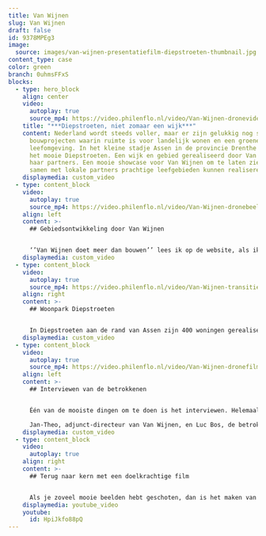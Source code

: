 ```yaml
---
title: Van Wijnen
slug: Van Wijnen
draft: false
id: 9378MPEg3
image:
  source: images/van-wijnen-presentatiefilm-diepstroeten-thumbnail.jpg
content_type: case
color: green
branch: 0uhmsFFxS
blocks:
  - type: hero_block
    align: center
    video:
      autoplay: true
      source_mp4: https://video.philenflo.nl/video/Van-Wijnen-dronevideo-nieuwbouwwijk-Phil-en-Flo.mp4
    title: "***Diepstroeten, niet zomaar een wijk***"
    content: Nederland wordt steeds voller, maar er zijn gelukkig nog steeds
      bouwprojecten waarin ruimte is voor landelijk wonen en een groene
      leefomgeving. In het kleine stadje Assen in de provincie Drenthe vinden we
      het mooie Diepstroeten. Een wijk en gebied gerealiseerd door Van Wijnen en
      haar partners. Een mooie showcase voor Van Wijnen om te laten zien hoe zij
      samen met lokale partners prachtige leefgebieden kunnen realiseren.
    displaymedia: custom_video
  - type: content_block
    video:
      autoplay: true
      source_mp4: https://video.philenflo.nl/video/Van-Wijnen-dronebeelden-woonwijk-Phil-en-Flo.mp4
    align: left
    content: >-
      ## Gebiedsontwikkeling door Van Wijnen


      ‘’Van Wijnen doet meer dan bouwen’’ lees ik op de website, als ik mij inlees voor een nieuwe filmopdracht. Maar wat is dat dan? Tijdens een creatieve sessie waarin we alle ideeën voor de film doorspreken vertellen Kiki en Mark mij vol trots over hoe Van Wijnen naast het bouwen van woningen ook op andere manieren een maatschappelijke bijdrage levert. Denk aan het materiaalgebruik bij de bouw, het realiseren van groene leefomgevingen, het ondersteunen van lokale initiatieven en het spelen van een prominente rol in het terugbrengen van de CO2 uitstoot. Het sleutelwoord in deze is ‘’samenwerking’’. Met een inspirerende presentatiefilm mogen we de nieuwbouwwijk Diepstroeten in beeld brengen.
    displaymedia: custom_video
  - type: content_block
    video:
      autoplay: true
      source_mp4: https://video.philenflo.nl/video/Van-Wijnen-transitie-Phil-en-Flo.mp4
    align: right
    content: >-
      ## Woonpark Diepstroeten


      In Diepstroeten aan de rand van Assen zijn 400 woningen gerealiseerd. Genoeg ruimte en keuze uit plekken om te filmen dus. Met een prachtig groene omgeving rondom, maar ook binnen de wijk, is er een mooie balans in de film tussen groen en bakstenen. Door slim gebruik te maken van drone shots die we zowel in het najaar als voorjaar gefilmd hebben, zie je een deel van de wijkontwikkeling terug. Door het samenspel tussen close-up beelden op de grond en dronebeelden vanuit de lucht kunnen we de wijk en haar unieke aspecten heel uiteenlopend weergeven. Dit helpt een totaalbeeld te creëren.
    displaymedia: custom_video
  - type: content_block
    video:
      autoplay: true
      source_mp4: https://video.philenflo.nl/video/Van-Wijnen-dronefilm%20fietsen-Philenflo.mp4
    align: left
    content: >-
      ## Interviewen van de betrokkenen


      Één van de mooiste dingen om te doen is het interviewen. Helemaal als de gesprekspartners zoals Luc en Jan-Theo zo enthousiast zijn over hun samenwerking.

      Jan-Theo, adjunct-directeur van Van Wijnen, en Luc Bos, de betrokken stedenbouwkundige weten veel details over de wijk te benoemen en vertellen hoe hun samenwerking deuren opent en doelen realiseert. Om ook het woonaspect in de film terug te laten komen, interviewen we twee nieuwe bewoners, Jannie & Peter. Want de bewoners zelf kunnen natuurlijk het beste aangeven in hoeverre project Diepstroeten geslaagd is.
    displaymedia: custom_video
  - type: content_block
    video:
      autoplay: true
    align: right
    content: >-
      ## Terug naar kern met een doelkrachtige film


      Als je zoveel mooie beelden hebt geschoten, dan is het maken van keuzes het moeilijkst. Welke stukken in de interviews en de beelden geven jouw boodschap het beste weer. Onze ervaren editors gaan al het materiaal bij langs en maken een nauwkeurige selectie. We raden altijd aan om films kort en krachtig te houden, met als streven één minuut. Afhankelijk van je doelgroep kan dit natuurlijk ook langer zijn, zoals bijvoorbeeld bij deze presentatiefilm. Indien je je film op social media wilt inzetten, dan is ondertiteling een must. Dus ook voor deze film maakten we Nederlandse ondertiteling op maat. Benieuwd naar het resultaat? Bekijk de film & laat ons weten wat je er van vindt! Zelf op zoek naar een betrouwbare partij om jouw verhaal tot leven te brengen? [Neem dan vrijblijvend contact met ons op!](https://www.philenflo.nl/30-minuten/)
    displaymedia: youtube_video
    youtube:
      id: HpiJkfo88pQ
---
```

